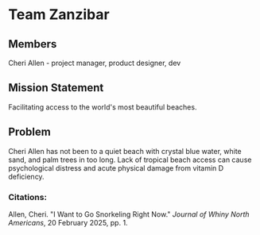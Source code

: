 # Team Zanzibar 

## Members 

Cheri Allen - project manager, product designer, dev

## Mission Statement

Facilitating access to the world's most beautiful beaches.

## Problem

Cheri Allen has not been to a quiet beach with crystal blue water, white sand, and palm trees in too long. Lack of tropical beach access can cause psychological distress and acute physical damage from vitamin D deficiency. 

### Citations:

Allen, Cheri. "I Want to Go Snorkeling Right Now." <i>Journal of Whiny North Americans</i>, 20 February 2025, pp. 1.
